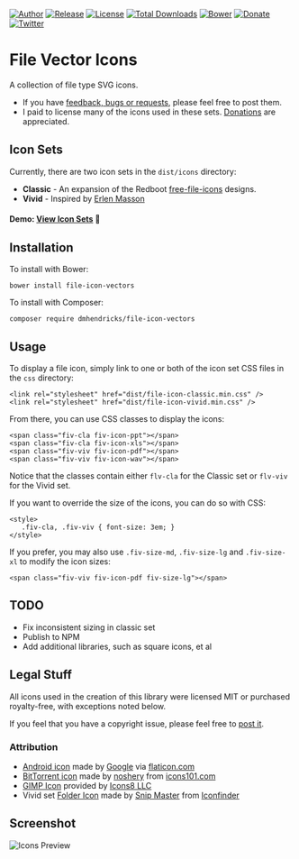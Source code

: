 [![Author](https://img.shields.io/badge/author-Daniel%20M.%20Hendricks-lightgrey.svg?colorB=9900cc )](https://www.danhendricks.com?utm_source=github.com&utm_medium=campaign&utm_content=button&utm_campaign=file-icon-vectors)
[![Release](https://img.shields.io/github/release/dmhendricks/file-icon-vectors.svg)](https://github.com/dmhendricks/file-icon-vectors/releases)
[![License](https://img.shields.io/badge/license-MIT-yellow.svg)](https://raw.githubusercontent.com/dmhendricks/file-icon-vectors/master/LICENSE)
[![Total Downloads](https://img.shields.io/packagist/dt/dmhendricks/file-icon-vectors.svg)](https://packagist.org/packages/dmhendricks/file-icon-vectors)
[![Bower](https://img.shields.io/bower/v/file-icon-vectors.svg)](https://github.com/dmhendricks/file-icon-vectors)
[![Donate](https://img.shields.io/badge/Donate-PayPal-green.svg)](https://paypal.me/danielhendricks)
[![Twitter](https://img.shields.io/twitter/url/https/github.com/dmhendricks/file-icon-vectors.svg?style=social)](https://twitter.com/danielhendricks)

# File Vector Icons

A collection of file type SVG icons.

* If you have [feedback, bugs or requests](https://github.com/dmhendricks/file-icon-vectors/issues), please feel free to post them.
* I paid to license many of the icons used in these sets. [Donations](https://paypal.me/danielhendricks) are appreciated.

## Icon Sets

Currently, there are two icon sets in the `dist/icons` directory:

* **Classic** - An expansion of the Redboot [free-file-icons](https://github.com/redbooth/free-file-icons) designs.
* **Vivid** - Inspired by [Erlen Masson](https://www.sketchappsources.com/svg-resource/1856-vector-file-type-icons-sketch-freebie-resource.html)

#### Demo: [View Icon Sets](https://danhendricks.com/demo/github/dmhendricks/file-icon-vectors/demo/) :eyes:

## Installation

To install with Bower:

```
bower install file-icon-vectors
```

To install with Composer:

```
composer require dmhendricks/file-icon-vectors
```

## Usage

To display a file icon, simply link to one or both of the icon set CSS files in the `css` directory:

```
<link rel="stylesheet" href="dist/file-icon-classic.min.css" />
<link rel="stylesheet" href="dist/file-icon-vivid.min.css" />
```

From there, you can use CSS classes to display the icons:

```
<span class="fiv-cla fiv-icon-ppt"></span>
<span class="fiv-cla fiv-icon-xls"></span>
<span class="fiv-viv fiv-icon-pdf"></span>
<span class="fiv-viv fiv-icon-wav"></span>
```

Notice that the classes contain either `flv-cla` for the Classic set or `flv-viv` for the Vivid set.

If you want to override the size of the icons, you can do so with CSS:

```
<style>
   .fiv-cla, .fiv-viv { font-size: 3em; }
</style>
```

If you prefer, you may also use `.fiv-size-md`, `.fiv-size-lg` and `.fiv-size-xl` to modify the icon sizes:

```
<span class="fiv-viv fiv-icon-pdf fiv-size-lg"></span>
```

## TODO

* Fix inconsistent sizing in classic set
* Publish to NPM
* Add additional libraries, such as square icons, et al

## Legal Stuff

All icons used in the creation of this library were licensed MIT or purchased royalty-free, with exceptions noted below.

If you feel that you have a copyright issue, please feel free to [post it](https://github.com/dmhendricks/file-icon-vectors/issues).

### Attribution

* [Android icon](https://www.flaticon.com/free-icon/android-logo_61120) made by [Google](https://www.flaticon.com/authors/google) via [flaticon.com](https://www.flaticon.com/)
* [BitTorrent icon](http://www.icons101.com/icon/id_73504/setid_2388/Minimalist_Black_Icons__WIP_by_noshery/bittorrent) made by [noshery](http://www.icons101.com/artist/id_2388/noshery) from [icons101.com](http://www.icons101.com/)
* [GIMP Icon](https://icons8.com/icon/39867/gimp#filled) provided by [Icons8 LLC](https://icons8.com/)
* Vivid set [Folder Icon](https://www.iconfinder.com/icons/173016/close_folder_icon) made by [Snip Master](https://www.iconfinder.com/snipicons) from [Iconfinder](https://www.iconfinder.com)

## Screenshot

![Icons Preview](https://raw.githubusercontent.com/dmhendricks/file-icon-vectors/master/screenshot.png "Icons Preview")
